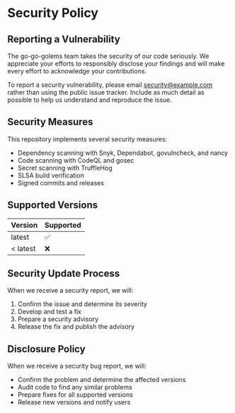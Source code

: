 # Security Policy

## Reporting a Vulnerability

The go-go-golems team takes the security of our code seriously. We appreciate your efforts to responsibly disclose your findings and will make every effort to acknowledge your contributions.

To report a security vulnerability, please email [security@example.com](mailto:security@example.com) rather than using the public issue tracker. Include as much detail as possible to help us understand and reproduce the issue.

## Security Measures

This repository implements several security measures:

- Dependency scanning with Snyk, Dependabot, govulncheck, and nancy
- Code scanning with CodeQL and gosec
- Secret scanning with TruffleHog
- SLSA build verification
- Signed commits and releases

## Supported Versions

| Version | Supported          |
| ------- | ------------------ |
| latest  | :white_check_mark: |
| < latest| :x:                |

## Security Update Process

When we receive a security report, we will:

1. Confirm the issue and determine its severity
2. Develop and test a fix
3. Prepare a security advisory
4. Release the fix and publish the advisory

## Disclosure Policy

When we receive a security bug report, we will:

- Confirm the problem and determine the affected versions
- Audit code to find any similar problems
- Prepare fixes for all supported versions
- Release new versions and notify users
